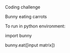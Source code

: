 Coding challenge

Bunny eating carrots

To run in python environment:

import bunny

bunny.eat([input matrix])

